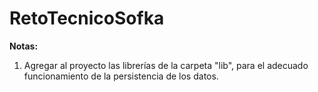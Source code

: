 # RetoTecnicoSofka

**Notas:**
1. Agregar al proyecto las librerías de la carpeta "lib", para el adecuado funcionamiento de la persistencia de los datos.
